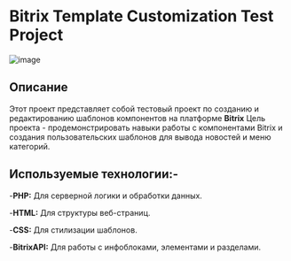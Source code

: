 # Bitrix Template Customization Test Project
![image](https://github.com/user-attachments/assets/fd9bec4c-77b5-41d1-9cbc-4fb4c9433c4b)
## Описание

Этот проект представляет собой тестовый проект по созданию и редактированию шаблонов компонентов на платформе **Bitrix** 
Цель проекта - продемонстрировать навыки работы с компонентами Bitrix и создания пользовательских шаблонов для вывода новостей и меню категорий.
## Используемые технологии:-

-**PHP:** Для серверной логики и обработки данных.

-**HTML:** Для структуры веб-страниц.

-**CSS:** Для стилизации шаблонов.

-**BitrixAPI:** Для работы с инфоблоками, элементами и разделами.
